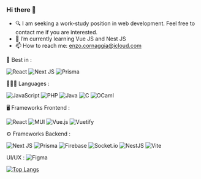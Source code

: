 ### Hi there 👋

- 🔍 I am seeking a work-study position in web development. Feel free to contact me if you are interested.
- 🌱 I’m currently learning Vue JS and Nest JS
- 📫 How to reach me: enzo.cornaggia@icloud.com

👑 Best in : 

![React](https://img.shields.io/badge/react-%2320232a.svg?style=for-the-badge&logo=react&logoColor=%2361DAFB)
![Next JS](https://img.shields.io/badge/Next-black?style=for-the-badge&logo=next.js&logoColor=white)
![Prisma](https://img.shields.io/badge/Prisma-3982CE?style=for-the-badge&logo=Prisma&logoColor=white)

🧑🏻‍💻 Languages :

![JavaScript](https://img.shields.io/badge/javascript-%23323330.svg?style=for-the-badge&logo=javascript&logoColor=%23F7DF1E)
![PHP](https://img.shields.io/badge/php-%23777BB4.svg?style=for-the-badge&logo=php&logoColor=white)
![Java](https://img.shields.io/badge/java-%23ED8B00.svg?style=for-the-badge&logo=openjdk&logoColor=white)
![C](https://img.shields.io/badge/c-%2300599C.svg?style=for-the-badge&logo=c&logoColor=white)
![OCaml](https://img.shields.io/badge/OCaml-%23E98407.svg?style=for-the-badge&logo=ocaml&logoColor=white)

🖥️ Frameworks Frontend :

![React](https://img.shields.io/badge/react-%2320232a.svg?style=for-the-badge&logo=react&logoColor=%2361DAFB)
![MUI](https://img.shields.io/badge/MUI-%230081CB.svg?style=for-the-badge&logo=mui&logoColor=white)
![Vue.js](https://img.shields.io/badge/vuejs-%2335495e.svg?style=for-the-badge&logo=vuedotjs&logoColor=%234FC08D)
![Vuetify](https://img.shields.io/badge/Vuetify-1867C0?style=for-the-badge&logo=vuetify&logoColor=AEDDFF)

⚙️ Frameworks Backend :

![Next JS](https://img.shields.io/badge/Next-black?style=for-the-badge&logo=next.js&logoColor=white)
![Prisma](https://img.shields.io/badge/Prisma-3982CE?style=for-the-badge&logo=Prisma&logoColor=white)
![Firebase](https://img.shields.io/badge/firebase-a08021?style=for-the-badge&logo=firebase&logoColor=ffcd34)
![Socket.io](https://img.shields.io/badge/Socket.io-black?style=for-the-badge&logo=socket.io&badgeColor=010101)
![NestJS](https://img.shields.io/badge/nestjs-%23E0234E.svg?style=for-the-badge&logo=nestjs&logoColor=white)
![Vite](https://img.shields.io/badge/vite-%23646CFF.svg?style=for-the-badge&logo=vite&logoColor=white)

UI/UX :
![Figma](https://img.shields.io/badge/figma-%23F24E1E.svg?style=for-the-badge&logo=figma&logoColor=white)


[![Top Langs](https://github-readme-stats.vercel.app/api/top-langs/?username=ritualcoder&layout=compact&theme=onedark&count_private=true)](https://github.com/anuraghazra/github-readme-stats)
